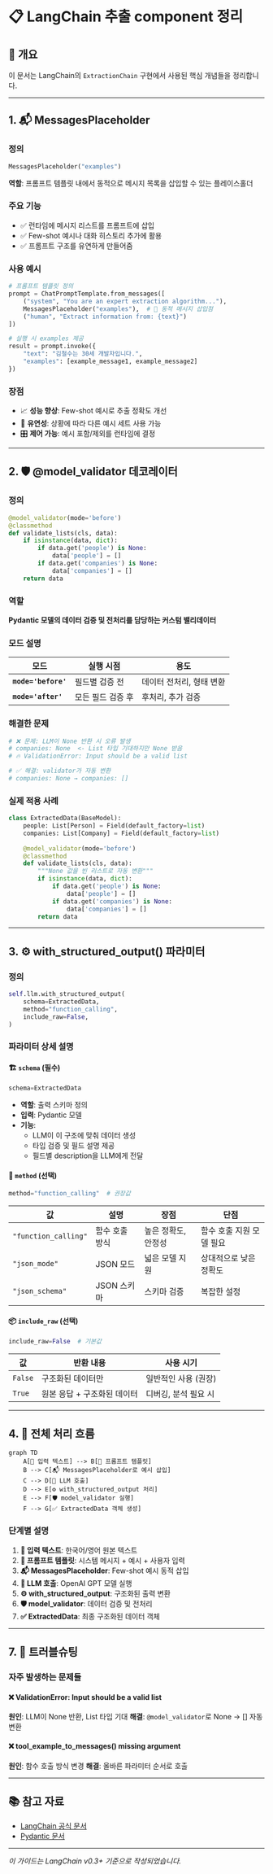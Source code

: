 # 📋 LangChain 추출 component 정리


## 🚀 개요

이 문서는 LangChain의 `ExtractionChain` 구현에서 사용된 핵심 개념들을 정리합니다. 

---

## 1. 📬 MessagesPlaceholder

### 정의
```python
MessagesPlaceholder("examples")
```

**역할**: 프롬프트 템플릿 내에서 동적으로 메시지 목록을 삽입할 수 있는 플레이스홀더

### 주요 기능
- ✅ 런타임에 메시지 리스트를 프롬프트에 삽입
- ✅ Few-shot 예시나 대화 히스토리 추가에 활용
- ✅ 프롬프트 구조를 유연하게 만들어줌

### 사용 예시
```python
# 프롬프트 템플릿 정의
prompt = ChatPromptTemplate.from_messages([
    ("system", "You are an expert extraction algorithm..."),
    MessagesPlaceholder("examples"),  # 🎯 동적 메시지 삽입점
    ("human", "Extract information from: {text}")
])

# 실행 시 examples 제공
result = prompt.invoke({
    "text": "김철수는 30세 개발자입니다.", 
    "examples": [example_message1, example_message2]
})
```

### 장점
- 📈 **성능 향상**: Few-shot 예시로 추출 정확도 개선
- 🔄 **유연성**: 상황에 따라 다른 예시 세트 사용 가능
- 🎛️ **제어 가능**: 예시 포함/제외를 런타임에 결정

---

## 2. 🛡️ @model_validator 데코레이터

### 정의
```python
@model_validator(mode='before')
@classmethod
def validate_lists(cls, data):
    if isinstance(data, dict):
        if data.get('people') is None:
            data['people'] = []
        if data.get('companies') is None:
            data['companies'] = []
    return data
```

### 역할
**Pydantic 모델의 데이터 검증 및 전처리를 담당하는 커스텀 밸리데이터**

### 모드 설명
| 모드 | 실행 시점 | 용도 |
|------|----------|------|
| **`mode='before'`** | 필드별 검증 전 | 데이터 전처리, 형태 변환 |
| **`mode='after'`** | 모든 필드 검증 후 | 후처리, 추가 검증 |

### 해결한 문제
```python
# ❌ 문제: LLM이 None 반환 시 오류 발생
# companies: None  <- List 타입 기대하지만 None 받음
# 🔥 ValidationError: Input should be a valid list

# ✅ 해결: validator가 자동 변환
# companies: None → companies: []
```

### 실제 적용 사례
```python
class ExtractedData(BaseModel):
    people: List[Person] = Field(default_factory=list)
    companies: List[Company] = Field(default_factory=list)
    
    @model_validator(mode='before')
    @classmethod
    def validate_lists(cls, data):
        """None 값을 빈 리스트로 자동 변환"""
        if isinstance(data, dict):
            if data.get('people') is None:
                data['people'] = []
            if data.get('companies') is None:
                data['companies'] = []
        return data
```

---

## 3. ⚙️ with_structured_output() 파라미터

### 정의
```python
self.llm.with_structured_output(
    schema=ExtractedData,
    method="function_calling",
    include_raw=False,
)
```

### 파라미터 상세 설명

#### 🏗️ `schema` (필수)
```python
schema=ExtractedData
```
- **역할**: 출력 스키마 정의
- **입력**: Pydantic 모델
- **기능**: 
  - LLM이 이 구조에 맞춰 데이터 생성
  - 타입 검증 및 필드 설명 제공
  - 필드별 description을 LLM에게 전달

#### 🔧 `method` (선택)
```python
method="function_calling"  # 권장값
```

| 값 | 설명 | 장점 | 단점 |
|---|------|------|------|
| `"function_calling"` | 함수 호출 방식 | 높은 정확도, 안정성 | 함수 호출 지원 모델 필요 |
| `"json_mode"` | JSON 모드 | 넓은 모델 지원 | 상대적으로 낮은 정확도 |
| `"json_schema"` | JSON 스키마 | 스키마 검증 | 복잡한 설정 |

#### 📦 `include_raw` (선택)
```python
include_raw=False  # 기본값
```

| 값 | 반환 내용 | 사용 시기 |
|---|----------|----------|
| `False` | 구조화된 데이터만 | 일반적인 사용 (권장) |
| `True` | 원본 응답 + 구조화된 데이터 | 디버깅, 분석 필요 시 |

---

## 4. 🔄 전체 처리 흐름

```mermaid
graph TD
    A[📝 입력 텍스트] --> B[🎯 프롬프트 템플릿]
    B --> C[📬 MessagesPlaceholder로 예시 삽입]
    C --> D[🤖 LLM 호출]
    D --> E[⚙️ with_structured_output 처리]
    E --> F[🛡️ model_validator 실행]
    F --> G[✅ ExtractedData 객체 생성]
```

### 단계별 설명

1. **📝 입력 텍스트**: 한국어/영어 원본 텍스트
2. **🎯 프롬프트 템플릿**: 시스템 메시지 + 예시 + 사용자 입력
3. **📬 MessagesPlaceholder**: Few-shot 예시 동적 삽입
4. **🤖 LLM 호출**: OpenAI GPT 모델 실행
5. **⚙️ with_structured_output**: 구조화된 출력 변환
6. **🛡️ model_validator**: 데이터 검증 및 전처리
7. **✅ ExtractedData**: 최종 구조화된 데이터 객체

---

## 7. 🔧 트러블슈팅

### 자주 발생하는 문제들

#### ❌ ValidationError: Input should be a valid list
**원인**: LLM이 None 반환, List 타입 기대
**해결**: `@model_validator`로 None → [] 자동 변환

#### ❌ tool_example_to_messages() missing argument
**원인**: 함수 호출 방식 변경
**해결**: 올바른 파라미터 순서로 호출

---

## 📚 참고 자료

- [LangChain 공식 문서](https://python.langchain.com/docs/tutorials/extraction/)
- [Pydantic 문서](https://docs.pydantic.dev/)

---

*이 가이드는 LangChain v0.3+ 기준으로 작성되었습니다.* 